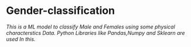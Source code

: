 # Gender-classification

*This is a ML model to classify Male and Females using some physical characterstics Data.*
*Python Libraries like Pandas,Numpy and Sklearn are used In this.*
